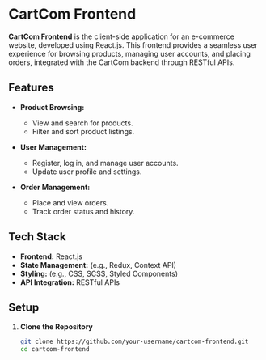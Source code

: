 # CartCom Frontend

**CartCom Frontend** is the client-side application for an e-commerce website, developed using React.js. This frontend provides a seamless user experience for browsing products, managing user accounts, and placing orders, integrated with the CartCom backend through RESTful APIs.

## Features

- **Product Browsing:**
  - View and search for products.
  - Filter and sort product listings.

- **User Management:**
  - Register, log in, and manage user accounts.
  - Update user profile and settings.

- **Order Management:**
  - Place and view orders.
  - Track order status and history.

## Tech Stack

- **Frontend:** React.js
- **State Management:** (e.g., Redux, Context API)
- **Styling:** (e.g., CSS, SCSS, Styled Components)
- **API Integration:** RESTful APIs

## Setup

1. **Clone the Repository**

   ```bash
   git clone https://github.com/your-username/cartcom-frontend.git
   cd cartcom-frontend
